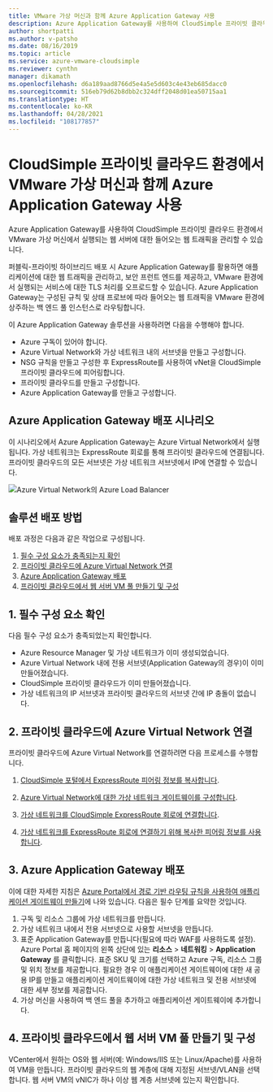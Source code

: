 ```yaml
---
title: VMware 가상 머신과 함께 Azure Application Gateway 사용
description: Azure Application Gateway를 사용하여 CloudSimple 프라이빗 클라우드 환경에서 VMware 가상 머신에서 실행되는 웹 서버에 대한 들어오는 웹 트래픽을 관리하는 방법을 설명합니다.
author: shortpatti
ms.author: v-patsho
ms.date: 08/16/2019
ms.topic: article
ms.service: azure-vmware-cloudsimple
ms.reviewer: cynthn
manager: dikamath
ms.openlocfilehash: d6a189aad8766d5e4a5e5d603c4e43eb685dacc0
ms.sourcegitcommit: 516eb79d62b8dbb2c324dff2048d01ea50715aa1
ms.translationtype: HT
ms.contentlocale: ko-KR
ms.lasthandoff: 04/28/2021
ms.locfileid: "108177857"
---
```

# <a name="use-azure-application-gateway-with-vmware-virtual-machines-in-the-cloudsimple-private-cloud-environment"></a>CloudSimple 프라이빗 클라우드 환경에서 VMware 가상 머신과 함께 Azure Application Gateway 사용

Azure Application Gateway를 사용하여 CloudSimple 프라이빗 클라우드 환경에서 VMware 가상 머신에서 실행되는 웹 서버에 대한 들어오는 웹 트래픽을 관리할 수 있습니다.

퍼블릭-프라이빗 하이브리드 배포 시 Azure Application Gateway를 활용하면 애플리케이션에 대한 웹 트래픽을 관리하고, 보안 프런트 엔드를 제공하고, VMware 환경에서 실행되는 서비스에 대한 TLS 처리를 오프로드할 수 있습니다. Azure Application Gateway는 구성된 규칙 및 상태 프로브에 따라 들어오는 웹 트래픽을 VMware 환경에 상주하는 백 엔드 풀 인스턴스로 라우팅합니다.

이 Azure Application Gateway 솔루션을 사용하려면 다음을 수행해야 합니다.

* Azure 구독이 있어야 합니다.
* Azure Virtual Network와 가상 네트워크 내의 서브넷을 만들고 구성합니다.
* NSG 규칙을 만들고 구성한 후 ExpressRoute를 사용하여 vNet을 CloudSimple 프라이빗 클라우드에 피어링합니다.
* 프라이빗 클라우드를 만들고 구성합니다.
* Azure Application Gateway를 만들고 구성합니다.

## <a name="azure-application-gateway-deployment-scenario"></a>Azure Application Gateway 배포 시나리오

이 시나리오에서 Azure Application Gateway는 Azure Virtual Network에서 실행됩니다. 가상 네트워크는 ExpressRoute 회로를 통해 프라이빗 클라우드에 연결됩니다. 프라이빗 클라우드의 모든 서브넷은 가상 네트워크 서브넷에서 IP에 연결할 수 있습니다.

![Azure Virtual Network의 Azure Load Balancer](media/load-balancer-use-case.png)

## <a name="how-to-deploy-the-solution"></a>솔루션 배포 방법

배포 과정은 다음과 같은 작업으로 구성됩니다.

1. [필수 구성 요소가 충족되는지 확인](#1-verify-prerequisites)
2. [프라이빗 클라우드에 Azure Virtual Network 연결](#2-connect-your-azure-virtual-network-to-your-private-cloud)
3. [Azure Application Gateway 배포](#3-deploy-an-azure-application-gateway)
4. [프라이빗 클라우드에서 웹 서버 VM 풀 만들기 및 구성](#4-create-and-configure-a-web-server-vm-pool-in-your-private-cloud)

## <a name="1-verify-prerequisites"></a>1. 필수 구성 요소 확인

다음 필수 구성 요소가 충족되었는지 확인합니다.

* Azure Resource Manager 및 가상 네트워크가 이미 생성되었습니다.
* Azure Virtual Network 내에 전용 서브넷(Application Gateway의 경우)이 이미 만들어졌습니다.
* CloudSimple 프라이빗 클라우드가 이미 만들어졌습니다.
* 가상 네트워크의 IP 서브넷과 프라이빗 클라우드의 서브넷 간에 IP 충돌이 없습니다.

## <a name="2-connect-your-azure-virtual-network-to-your-private-cloud"></a>2. 프라이빗 클라우드에 Azure Virtual Network 연결

프라이빗 클라우드에 Azure Virtual Network를 연결하려면 다음 프로세스를 수행합니다.

1. [CloudSimple 포털에서 ExpressRoute 피어링 정보를 복사합니다](virtual-network-connection.md).

2. [Azure Virtual Network에 대한 가상 네트워크 게이트웨이를 구성합니다](../expressroute/expressroute-howto-add-gateway-portal-resource-manager.md).

3. [가상 네트워크를 CloudSimple ExpressRoute 회로에 연결합니다](../expressroute/expressroute-howto-linkvnet-portal-resource-manager.md#connect-a-vnet-to-a-circuit---different-subscription).

4. [가상 네트워크를 ExpressRoute 회로에 연결하기 위해 복사한 피어링 정보를 사용합니다](virtual-network-connection.md).

## <a name="3-deploy-an-azure-application-gateway"></a>3. Azure Application Gateway 배포

이에 대한 자세한 지침은 [Azure Portal에서 경로 기반 라우팅 규칙을 사용하여 애플리케이션 게이트웨이 만들기](../application-gateway/create-url-route-portal.md)에 나와 있습니다. 다음은 필수 단계를 요약한 것입니다.

1. 구독 및 리소스 그룹에 가상 네트워크를 만듭니다.
2. 가상 네트워크 내에서 전용 서브넷으로 사용할 서브넷을 만듭니다.
3. 표준 Application Gateway를 만듭니다(필요에 따라 WAF를 사용하도록 설정). Azure Portal 홈 페이지의 왼쪽 상단에 있는 **리소스** > **네트워킹** > **Application Gateway** 를 클릭합니다. 표준 SKU 및 크기를 선택하고 Azure 구독, 리소스 그룹 및 위치 정보를 제공합니다. 필요한 경우 이 애플리케이션 게이트웨이에 대한 새 공용 IP를 만들고 애플리케이션 게이트웨이에 대한 가상 네트워크 및 전용 서브넷에 대한 세부 정보를 제공합니다.
4. 가상 머신을 사용하여 백 엔드 풀을 추가하고 애플리케이션 게이트웨이에 추가합니다.

## <a name="4-create-and-configure-a-web-server-vm-pool-in-your-private-cloud"></a>4. 프라이빗 클라우드에서 웹 서버 VM 풀 만들기 및 구성

VCenter에서 원하는 OS와 웹 서버(예: Windows/IIS 또는 Linux/Apache)를 사용하여 VM을 만듭니다. 프라이빗 클라우드의 웹 계층에 대해 지정된 서브넷/VLAN을 선택합니다. 웹 서버 VM의 vNIC가 하나 이상 웹 계층 서브넷에 있는지 확인합니다.
